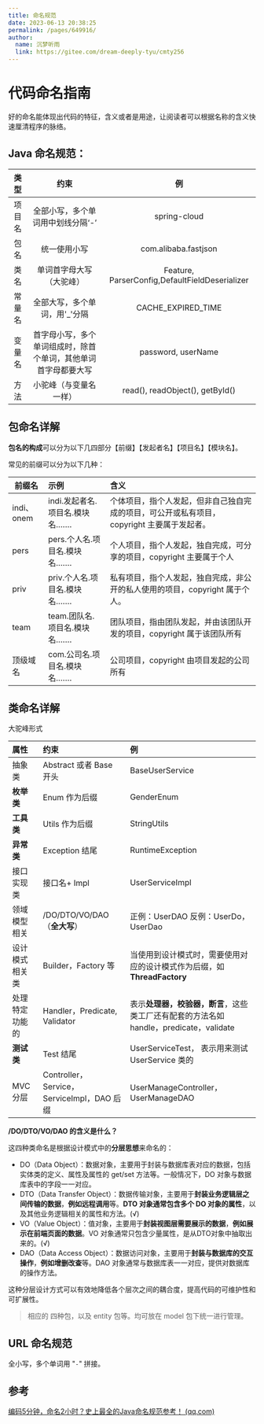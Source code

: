 ```yaml
---
title: 命名规范
date: 2023-06-13 20:38:25
permalink: /pages/649916/
author: 
  name: 沉梦听雨
  link: https://gitee.com/dream-deeply-tyu/cmty256
---
```

# 代码命名指南

好的命名能体现出代码的特征，含义或者是用途，让阅读者可以根据名称的含义快速厘清程序的脉络。



## Java 命名规范：

|  类型  |                             约束                             |                       例                       |
| :----: | :----------------------------------------------------------: | :--------------------------------------------: |
| 项目名 |              全部小写，多个单词用中划线分隔‘-’               |                  spring-cloud                  |
|  包名  |                         统一使用小写                         |              com.alibaba.fastjson              |
|  类名  |                   单词首字母大写（大驼峰）                   | Feature, ParserConfig,DefaultFieldDeserializer |
| 常量名 |                全部大写，多个单词，用'_'分隔                 |               CACHE_EXPIRED_TIME               |
| 变量名 | 首字母小写，多个单词组成时，除首个单词，其他单词首字母都要大写 |               password, userName               |
|  方法  |                    小驼峰（与变量名一样）                    |        read(), readObject(), getById()         |

## 包命名详解

**包名的构成**可以分为以下几四部分【前缀】【发起者名】【项目名】【模块名】。

常见的前缀可以分为以下几种：

| 前缀名     | 示例                           | 含义                                                         |
| ---------- | :----------------------------- | :----------------------------------------------------------- |
| indi、onem | indi.发起者名.项目名.模块名.…… | 个体项目，指个人发起，但非自己独自完成的项目，可公开或私有项目，copyright 主要属于发起者。 |
| pers       | pers.个人名.项目名.模块名.……   | 个人项目，指个人发起，独自完成，可分享的项目，copyright 主要属于个人 |
| priv       | priv.个人名.项目名.模块名.……   | 私有项目，指个人发起，独自完成，非公开的私人使用的项目，copyright 属于个人。 |
| team       | team.团队名.项目名.模块名.……   | 团队项目，指由团队发起，并由该团队开发的项目，copyright 属于该团队所有 |
| 顶级域名   | com.公司名.项目名.模块名.……    | 公司项目，copyright 由项目发起的公司所有                     |

## 类命名详解

大驼峰形式

| 属性           | 约束                                       | 例                                                           |
| :------------- | :----------------------------------------- | :----------------------------------------------------------- |
| 抽象类         | Abstract 或者 Base 开头                    | BaseUserService                                              |
| **枚举类**     | Enum 作为后缀                              | GenderEnum                                                   |
| **工具类**     | Utils 作为后缀                             | StringUtils                                                  |
| **异常类**     | Exception 结尾                             | RuntimeException                                             |
| 接口实现类     | 接口名+ Impl                               | UserServiceImpl                                              |
| 领域模型相关   | /DO/DTO/VO/DAO（**全大写**）               | 正例：UserDAO 反例：UserDo， UserDao                         |
| 设计模式相关类 | Builder，Factory 等                        | 当使用到设计模式时，需要使用对应的设计模式作为后缀，如 **ThreadFactory** |
| 处理特定功能的 | Handler，Predicate, Validator              | 表示**处理器，校验器，断言**，这些类工厂还有配套的方法名如 handle，predicate，validate |
| **测试类**     | Test 结尾                                  | UserServiceTest， 表示用来测试 UserService 类的              |
| MVC 分层       | Controller，Service，ServiceImpl，DAO 后缀 | UserManageController，UserManageDAO                          |

**/DO/DTO/VO/DAO 的含义是什么？**

这四种类命名是根据设计模式中的**分层思想**来命名的：

- DO（Data Object）：数据对象，主要用于封装与数据库表对应的数据，包括实体类的定义、属性及属性的 get/set 方法等。一般情况下，DO 对象与数据库表中的字段一一对应。
- DTO（Data Transfer Object）：数据传输对象，主要用于**封装业务逻辑层之间传输的数据**，**例如远程调用**等。**DTO 对象通常包含多个 DO 对象的属性**，以及其他业务逻辑相关的属性和方法。(√)
- VO（Value Object）：值对象，主要用于**封装视图层需要展示的数据**，**例如展示在前端页面的数据**。VO 对象通常只包含少量属性，是从DTO对象中抽取出来的。(√)
- DAO（Data Access Object）：数据访问对象，主要用于**封装与数据库的交互操作**，**例如增删改查**等。DAO 对象通常与数据库表一一对应，提供对数据库的操作方法。 

这种分层设计方式可以有效地降低各个层次之间的耦合度，提高代码的可维护性和可扩展性。

> 相应的 四种包，以及 entity 包等。均可放在 model 包下统一进行管理。

## URL 命名规范

全小写，多个单词用 "`-`" 拼接。





## 参考

[编码5分钟，命名2小时？史上最全的Java命名规范参考！ (qq.com)](https://mp.weixin.qq.com/s?__biz=Mzg2OTA0Njk0OA==&mid=2247486449&idx=1&sn=c3b502529ff991c7180281bcc22877af&chksm=cea2443af9d5cd2c1c87049ed15ccf6f88275419c7dbe542406166a703b27d0f3ecf2af901f8&token=999884676&lang=zh_CN#rd)

